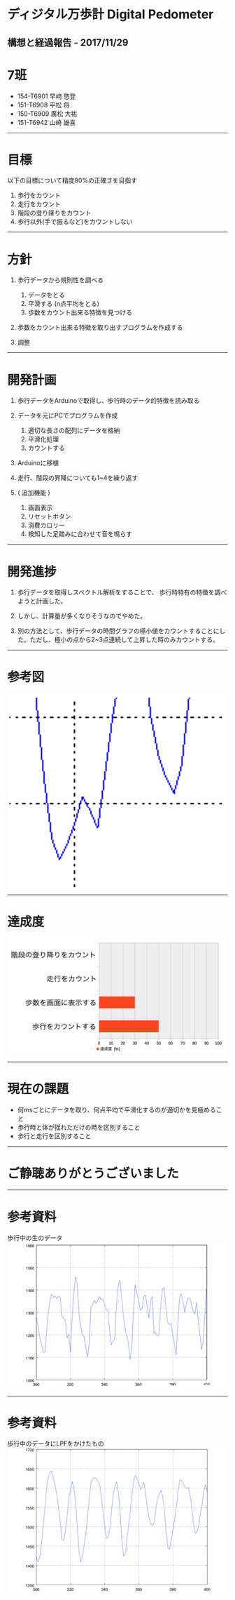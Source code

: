 # ディジタル万歩計 Digital Pedometer
## 構想と経過報告  - 2017/11/29
# 7班
- 154-T6901 早﨑 悠登
- 151-T6908 平松 将
- 150-T6909 廣松 大祐
- 151-T6942 山崎 雄喜

---

# 目標
以下の目標について精度80%の正確さを目指す
1. 歩行をカウント
2. 走行をカウント
3. 階段の登り降りをカウント
4. 歩行以外(手で振るなど)をカウントしない

---

# 方針
1. 歩行データから規則性を調べる

	1. データをとる
	1. 平滑する (n点平均をとる)
	1. 歩数をカウント出来る特徴を見つける

1. 歩数をカウント出来る特徴を取り出すプログラムを作成する

1. 調整


---

# 開発計画

1. 歩行データをArduinoで取得し、歩行時のデータ的特徴を読み取る

1. データを元にPCでプログラムを作成

	1. 適切な長さの配列にデータを格納
	1. 平滑化処理
    1. カウントする

1. Arduinoに移植

1. 走行、階段の昇降についても1~4を繰り返す

1. ( 追加機能 )
	1. 画面表示
	1. リセットボタン
	1. 消費カロリー
	1. 検知した足踏みに合わせて音を鳴らす

---
# 開発進捗
1. 歩行データを取得しスペクトル解析をすることで、
歩行時特有の特徴を調べようと計画した。

1. しかし、計算量が多くなりそうなのでやめた。

1. 別の方法として、歩行データの時間グラフの極小値をカウントすることにした。ただし、極小の点から2~3点連続して上昇した時のみカウントする。

---

# 参考図
![](./fig_howToCount.png)


---

# 達成度

![](./fig_barGraph.png)


---

# 現在の課題
* 何msごとにデータを取り、何点平均で平滑化するのが適切かを見極めること
* 歩行時と体が揺れただけの時を区別すること
* 歩行と走行を区別すること

 ---

 # ご静聴ありがとうございました

---
# 参考資料
歩行中の生のデータ
![](./fig_walking.png)

---

# 参考資料
歩行中のデータにLPFをかけたもの
![](./fig_walkingLpf.png)
